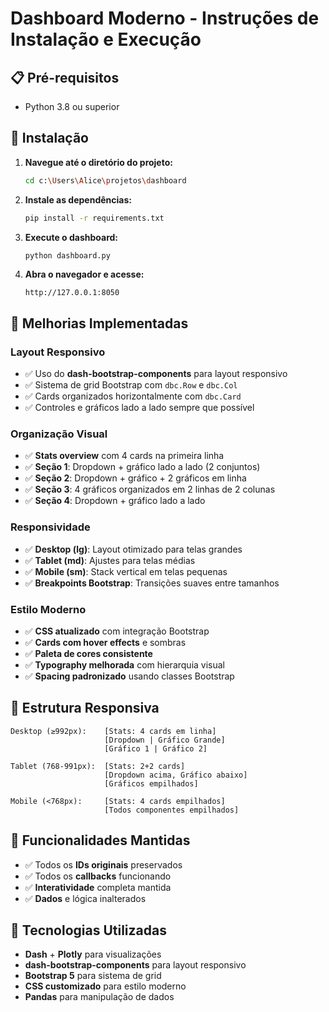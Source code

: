 # Dashboard Moderno - Instruções de Instalação e Execução

## 📋 Pré-requisitos
- Python 3.8 ou superior

## 🚀 Instalação

1. **Navegue até o diretório do projeto:**
   ```bash
   cd c:\Users\Alice\projetos\dashboard
   ```

2. **Instale as dependências:**
   ```bash
   pip install -r requirements.txt
   ```

3. **Execute o dashboard:**
   ```bash
   python dashboard.py
   ```

4. **Abra o navegador e acesse:**
   ```
   http://127.0.0.1:8050
   ```

## 🎨 Melhorias Implementadas

### Layout Responsivo
- ✅ Uso do **dash-bootstrap-components** para layout responsivo
- ✅ Sistema de grid Bootstrap com `dbc.Row` e `dbc.Col`
- ✅ Cards organizados horizontalmente com `dbc.Card`
- ✅ Controles e gráficos lado a lado sempre que possível

### Organização Visual
- ✅ **Stats overview** com 4 cards na primeira linha
- ✅ **Seção 1**: Dropdown + gráfico lado a lado (2 conjuntos)
- ✅ **Seção 2**: Dropdown + gráfico + 2 gráficos em linha
- ✅ **Seção 3**: 4 gráficos organizados em 2 linhas de 2 colunas
- ✅ **Seção 4**: Dropdown + gráfico lado a lado

### Responsividade
- ✅ **Desktop (lg)**: Layout otimizado para telas grandes
- ✅ **Tablet (md)**: Ajustes para telas médias  
- ✅ **Mobile (sm)**: Stack vertical em telas pequenas
- ✅ **Breakpoints Bootstrap**: Transições suaves entre tamanhos

### Estilo Moderno
- ✅ **CSS atualizado** com integração Bootstrap
- ✅ **Cards com hover effects** e sombras
- ✅ **Paleta de cores consistente** 
- ✅ **Typography melhorada** com hierarquia visual
- ✅ **Spacing padronizado** usando classes Bootstrap

## 📱 Estrutura Responsiva

```
Desktop (≥992px):    [Stats: 4 cards em linha]
                     [Dropdown | Gráfico Grande]
                     [Gráfico 1 | Gráfico 2]

Tablet (768-991px):  [Stats: 2+2 cards]  
                     [Dropdown acima, Gráfico abaixo]
                     [Gráficos empilhados]

Mobile (<768px):     [Stats: 4 cards empilhados]
                     [Todos componentes empilhados]
```

## 🎯 Funcionalidades Mantidas
- ✅ Todos os **IDs originais** preservados
- ✅ Todos os **callbacks** funcionando  
- ✅ **Interatividade** completa mantida
- ✅ **Dados** e lógica inalterados

## 🔧 Tecnologias Utilizadas
- **Dash** + **Plotly** para visualizações
- **dash-bootstrap-components** para layout responsivo
- **Bootstrap 5** para sistema de grid
- **CSS customizado** para estilo moderno
- **Pandas** para manipulação de dados
